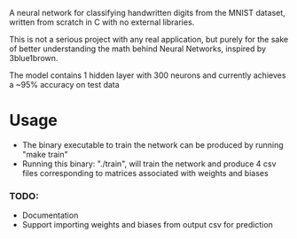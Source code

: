 A neural network for classifying handwritten digits from the MNIST dataset, written from scratch in C with no external libraries.

This is not a serious project with any real application, but purely for the sake of better understanding the math behind Neural Networks, inspired by 3blue1brown.

The model contains 1 hidden layer with 300 neurons and currently achieves a ~95% accuracy on test data

# Usage
- The binary executable to train the network can be produced by running "make train"
- Running this binary: "./train", will train the network and produce 4 csv files corresponding to matrices associated with weights and biases

### TODO:
- Documentation
- Support importing weights and biases from output csv for prediction
